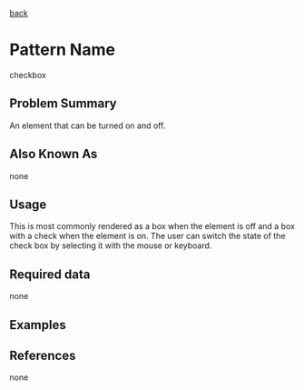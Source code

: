 [back](#)
# Pattern Name

checkbox

## Problem Summary

An element that can be turned on and off. 

## Also Known As

none

## Usage

This is most commonly rendered as a box when the element is off and a box with a check when the element is on. The user can switch the state of the check box by selecting it with the mouse or keyboard.

## Required data

none


## Examples


## References

none



